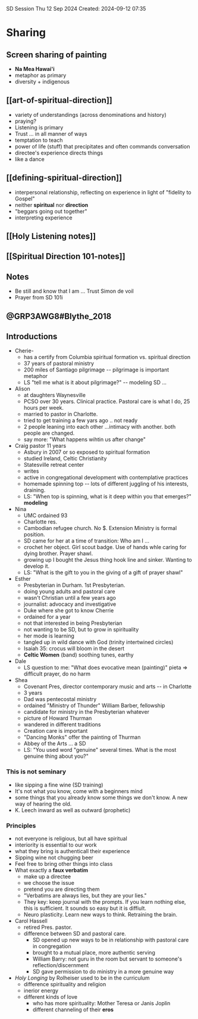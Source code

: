 SD Session Thu 12 Sep 2024
Created: 2024-09-12 07:35

# Sharing
## Screen sharing of painting
- **Na Mea Hawai'i** 
- metaphor as primary
- diversity + indigenous
## [[art-of-spiritual-direction]]

- variety of understandings (across denominations and history)
- praying?
- Listening is primary
- Trust ... in all manner of ways
- temptation to teach
- power of life (stuff) that precipitates and often commands conversation
- directee's experience directs things
- like a dance

## [[defining-spiritual-direction]]
- interpersonal relationship, reflecting on experience in light of "fidelity to Gospel"
- neither **spiritual** nor **direction**
- "beggars going out together"
- interpreting experience
## [[Holy Listening notes]]
## [[Spiritual Direction 101-notes]]

## Notes
- Be still and know that I am ... Trust Simon de voil
- Prayer from SD 101i
  
@GRP3AWG8#Blythe_2018
-
## Introductions
- Cherie- 
	- has a certify from Columbia spiritual formation vs. spiritual direction
	- 37 years of pastoral ministry
	- 200 miles of Santiago pilgrimage -- pilgrimage is important metaphor
	- LS "tell me what is it about pilgrimage?" -- modeling SD ...
- Alison
	- at daughters Waynesville
	- PCSO over 30 years. Clinical practice. Pastoral care is what I do, 25 hours per week.
	- married to pastor in Charlotte.
	- tried to get training a few yars ago .. not ready
	- 2 people leaning into each other ...intimacy with another. both people are changed.
	- say more: "What happens wihtin us after change"
- Craig pastor 11 years
	- Asbury in 2007 or so exposed to spiritual formation
	- studied Ireland, Celtic Christianity
	- Statesville retreat center
	- writes 
	- active in congregational development with contemplative practices
	- homemade spinning top -- lots of different juggling of his interests, draining. 
	- LS: "When top is spinning, what is it deep within you that emerges?" **modeling**
- Nina
	- UMC ordained 93
	- Charlotte res.
	- Cambodian refugee church. No $. Extension Ministry is formal position. 
	- SD came for her at a time of transition: Who am I ...
	- crochet her object. Girl scout badge. Use of hands whle caring for dying brother. Prayer shawl.
	- growing up I bought the Jesus thing hook line and sinker. Wanting to develop it.
	- LS: "What is the gift to you in the giving of a gift of prayer shawl"
- Esther
	- Presbyterian in Durham. 1st Presbyterian.
	- doing young adults and pastoral care
	- wasn't Christian until a few years ago
	- journalist: advocacy and investigative
	- Duke where she got to know Cherrie
	- ordained for a year
	- not that interested in being Presbyterian
	- not wanting to be SD, but to grow in spirituality
	- her mode is learning
	- tangled up in wild dance with God (trinity intertwined circles)
	- Isaiah 35: crocus will bloom in the desert
	- **Celtic Women** (band) soothing tunes, earthy
- Dale
	- LS question to me: "What does evocative mean (painting)" pieta => difficult prayer, do no harm
- Shea
	- Covenant Pres, director contemporary music and arts -- in Charlotte
	- 3 years
	- Dad was pentecostal ministry
	- ordained "Ministry of Thunder" William Barber, fellowship
	- candidate for ministry in the Presbyterian whatever
	- picture of Howard Thurman
	- wandered in different traditions
	- Creation care is important
	- "Dancing Monks" offer the painting of Thurman
	- Abbey of the Arts ... a SD
	- LS: "You used word "genuine" several times. What is the most genuine thing about you?"
### This is not seminary
- like sipping a fine wine (SD training)
- It's not what you know, come with a beginners mind
- some things that you already know some things we don't know. A new way of hearing the old.
- K. Leech inward as well as outward (prophetic)
### Principles
- not everyone is religious, but all have spiritual
- interiority is essential to our work
- what they bring is authenticall their experience
- Sipping wine not chugging beer
- Feel free to bring other things into class
- What exactly a **faux verbatim**
	- make up a directee
	- we choose the issue
	- pretend you are directing them
	- "Verbatims are always lies, but they are your lies."
	- They key: keep journal with the prompts. If you learn nothing else, this is sufficient. It sounds so easy but it is diffiult.
	- Neuro plasticity. Learn new ways to think. Retraining the brain.
- Carol Hassell
	- retired Pres. pastor.
	- difference between SD and pastoral care.
		- SD opened up new ways to be in relationship with pastoral care in congregation
		- brought to a mutual place, more authentic serving
		- William Barry: not guru in the room but servant to someone's reflection/discernment
		- SD gave permission to do ministry in a more genuine way
- *Holy Longing* by Rolheiser used to be in the curriculum
	- difference spirituality and religion
	- inerior energy
	- different kinds of love
		- who has more spirituality: Mother Teresa or Janis Joplin
		- different channeling of their **eros**
